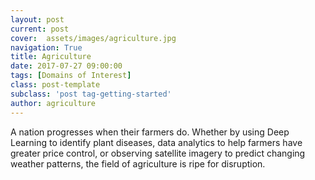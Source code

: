 ```yaml
---
layout: post
current: post
cover:  assets/images/agriculture.jpg
navigation: True
title: Agriculture
date: 2017-07-27 09:00:00
tags: [Domains of Interest]
class: post-template
subclass: 'post tag-getting-started'
author: agriculture
---
```


A nation progresses when their farmers do. Whether by using Deep Learning to identify plant diseases, data analytics to help farmers have greater price control, or observing satellite imagery to predict changing weather patterns, the field of agriculture is ripe for disruption.


